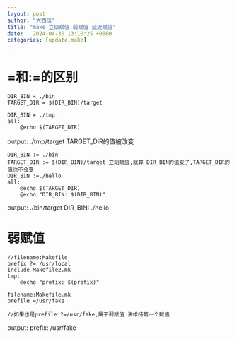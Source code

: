 ```yaml
---
layout: post
author: "大西瓜"
title: "make 立级赋值 弱赋值 延迟赋值"
date:   2024-04-30 13:10:25 +0800
categories: [update,make] 
---
```


# =和:=的区别

```make
DIR_BIN = ./bin
TARGET_DIR = $(DIR_BIN)/target

DIR_BIN = ./tmp
all:
	@echo $(TARGET_DIR)
```
output:	./tmp/target
TARGET_DIR的值被改变

```make
DIR_BIN := ./bin
TARGET_DIR := $(DIR_BIN)/target 立刻赋值,就算 DIR_BIN的值变了,TARGET_DIR的值也不会变 
DIR_BIN :=./hello
all:
	@echo $(TARGET_DIR)
	@echo "DIR_BIN: $(DIR_BIN)"
```
output:
./bin/target
DIR_BIN: ./hello


# 弱赋值

```make
//filename:Makefile
prefix ?= /usr/local
include Makefile2.mk
tmp:
	@echo "prefix: $(prefix)"
```

```make
filename:Makefile.mk
prefile =/usr/fake

//如果也是prefile ?=/usr/fake,属于弱赋值 讲维持第一个赋值
```

output:
prefix: /usr/fake

